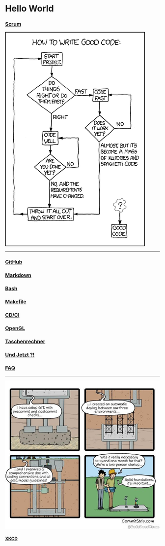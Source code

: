 # Hello World

### [Scrum](scrum.md)

![Good Code](assets/pictures/good_code-xkcd.png)
_______________

### [GitHub](github.md)

### [Markdown](markdown.md)

### [Bash](bash.md)

### [Makefile](makefile.md)

### [CD/CI](pipeline.md)

### [OpenGL](OpenGL/opengl.md)

### [Taschenrechner](taschenrechner.md)

### [Und Jetzt ?!](fazit.md)

### [FAQ](faq.md)

_______________

![Foundations are important](assets/pictures/fundation-meme.jpg)

#### [XKCD](https://xkcd.com/)
